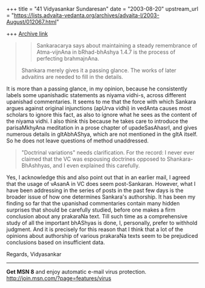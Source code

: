 +++
title = "41 Vidyasankar Sundaresan"
date = "2003-08-20"
upstream_url = "https://lists.advaita-vedanta.org/archives/advaita-l/2003-August/012067.html"

+++
[Archive link](https://lists.advaita-vedanta.org/archives/advaita-l/2003-August/012067.html)


> > Sankaracarya says about maintaining a steady remembrance of
> > Atma-vijnAna in
> > bRhad-bhAshya 1.4.7 is the process of perfecting brahmajnAna.
>
>Shankara merely gives it a passing glance. The works of later advaitins
>are needed to fill in the details.

It is more than a passing glance, in my opinion, because he consistently 
labels some upanishadic statements as niyama vidhi-s, across different 
upanishad commentaries. It seems to me that the force with which Sankara 
argues against original injunctions (apUrva vidhi) in vedAnta causes most 
scholars to ignore this fact, as also to ignore what he sees as the content 
of the niyama vidhi. I also think this because he takes care to introduce 
the parisaMkhyAna meditation in a prose chapter of upadeSasAhasrI, and gives 
numerous details in gItAbhAShya, which are not mentioned in the gItA itself. 
So he does not leave questions of method unaddressed.

>"Doctrinal variations" needs clarification. For the record: I never
>ever claimed that the VC was espousing doctrines opposed to
>Shankara-BhAshhyas, and I even explained this carefully.

Yes, I acknowledge this and also point out that in an earlier mail, I agreed 
that the usage of vAsanA in VC does seem post-Sankaran. However, what I have 
been addressing in the series of posts in the past few days is the broader 
issue of how one determines Sankara's authorship. It has been my finding so 
far that the upanishad commentaries contain many hidden surprises that 
should be carefully studied, before one makes a firm conclusion about any 
prakaraNa text. Till such time as a comprehensive study of all the important 
bhAShyas is done, I, personally, prefer to withhold judgment. And it is 
precisely for this reason that I think that a lot of the opinions about 
authorship of various prakaraNa texts seem to be prejudiced conclusions 
based on insufficient data.

Regards,
Vidyasankar

_________________________________________________________________
<b>Get MSN 8</b> and enjoy automatic e-mail virus protection.  
http://join.msn.com/?page=features/virus


